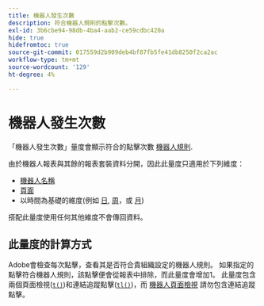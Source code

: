 ```yaml
---
title: 機器人發生次數
description: 符合機器人規則的點擊次數。
exl-id: 3b6cbe94-98db-4ba4-aab2-ce59cdbc420a
hide: true
hidefromtoc: true
source-git-commit: 017559d2b909deb4bf87fb5fe41db8250f2ca2ac
workflow-type: tm+mt
source-wordcount: '129'
ht-degree: 4%

---
```


# 機器人發生次數

「機器人發生次數」量度會顯示符合的點擊次數 [機器人規則](/help/admin/admin/c-manage-report-suites/c-edit-report-suites/general/bot-removal/bot-rules.md).

由於機器人報表與其餘的報表套裝資料分開，因此此量度只適用於下列維度：

* [機器人名稱](../dimensions/bot-name.md)
* [頁面](../dimensions/page.md)
* 以時間為基礎的維度(例如 [日](../dimensions/day.md), [周](../dimensions/week.md)，或 [月](../dimensions/month.md))

搭配此量度使用任何其他維度不會傳回資料。

## 此量度的計算方式

Adobe會檢查每次點擊，查看其是否符合貴組織設定的機器人規則。 如果指定的點擊符合機器人規則，該點擊便會從報表中排除，而此量度會增加1。 此量度包含兩個頁面檢視([`t()`](/help/implement/vars/functions/t-method.md))和連結追蹤點擊([`tl()`](/help/implement/vars/functions/tl-method.md))，而 [機器人頁面檢視](bot-page-views.md) 請勿包含連結追蹤點擊。
